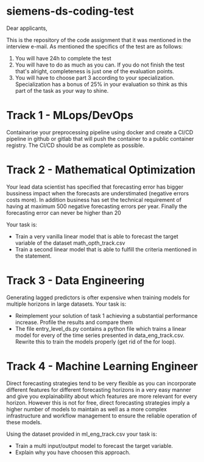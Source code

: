 # siemens-ds-coding-test

Dear applicants,

This is the repository of the code assignment that it was mentioned in the interview e-mail. As mentioned the specifics of the test are as follows:

1. You will have 24h to complete the test
2. You will have to do as much as you can. If you do not finish the test that's alright, completeness is just one of the evaluation points.
3. You will have to choose part 3 according to your specialization. Specialization has a bonus of 25% in your evaluation so think as this part of the task as your way to shine.


# Track 1 - MLops/DevOps

Containarise your preprocessing pipeline using docker and create a CI/CD pipeline in github or gitlab that will push the container to a public container registry. The CI/CD should be as complete as possible.

# Track 2 - Mathematical Optimization

Your lead data scientist has specified that forecasting error has bigger bussiness impact when the forecasts are understimated (negative errors costs more). In addition business has set the technical requirement of having at maximum 500 negative forecasting errors per year. Finally the forecasting error can never be higher than 20 

Your task is:

- Train a very vanilla linear model that is able to forecast the target variable of the dataset math_opth_track.csv
- Train a second linear model that is able to fulfill the criteria mentioned in the statement.

# Track 3 - Data Engineering

Generating lagged predictors is ofter expensive when training models for multiple horizons in large datasets. Your task is:

- Reimplement your solution of task 1 achieving a substantial performance increase. Profile the results and compare them
- The file entry_level_ds.py contains a python file which trains a linear model for every of the time series presented in data_eng_track.csv. Rewrite this to train the models properly (get rid of the for loop).

# Track 4 - Machine Learning Engineer

Direct forecasting strategies tend to be very flexible as you can incorporate different features for different forecasting horizons in a very easy manner and give you explainability about which features are more relevant for every horizon. However this is not for free, direct forecasting strategies imply a higher number of models to maintain as well as a more complex infrastructure and workflow management to ensure the reliable operation of these models.

Using the dataset provided in ml_eng_track.csv your task is:

- Train a multi input/output model to forecast the target variable.
- Explain why you have choosen this approach.
